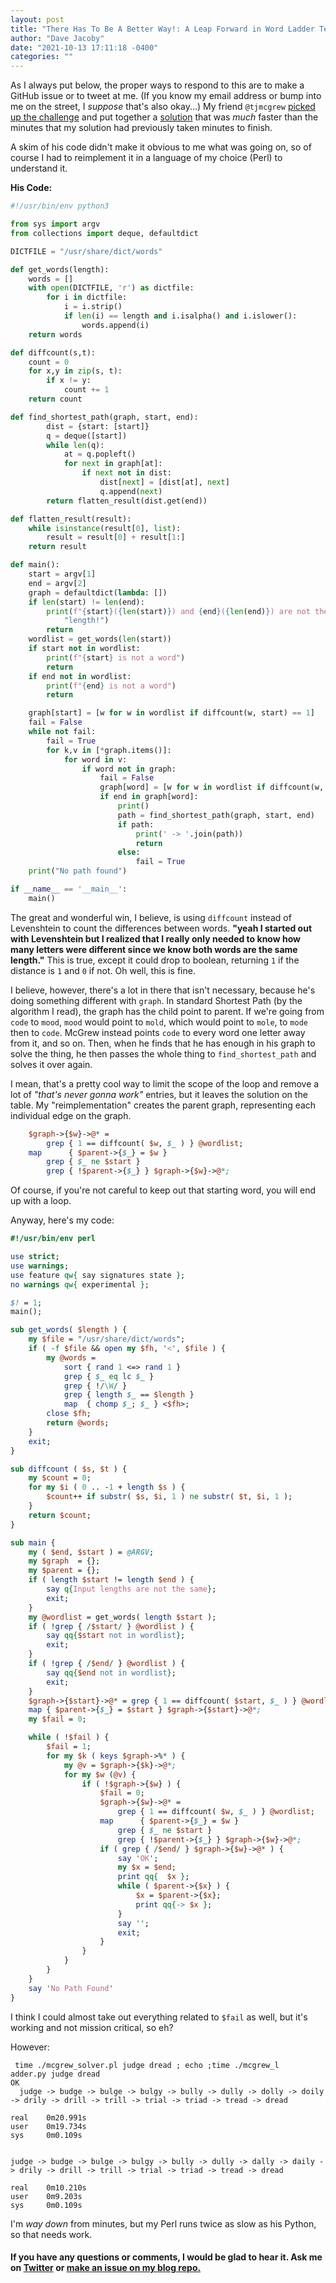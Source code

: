 ```yaml
---
layout: post
title: "There Has To Be A Better Way!: A Leap Forward in Word Ladder Technology"
author: "Dave Jacoby"
date: "2021-10-13 17:11:18 -0400"
categories: ""
---
```


As I always put below, the proper ways to respond to this are to make a GitHub issue or to tweet at me. (If you know my email address or bump into me on the street, I _suppose_ that's also okay...) My friend `@tjmcgrew` [picked up the challenge](https://twitter.com/tjmcgrew/status/1448303059050844163) and put together a [solution](https://gist.github.com/mcgrew/d75234a51bb3dbc1fd6f142ce456bacf) that was _much_ faster than the minutes that my solution had previously taken minutes to finish.

A skim of his code didn't make it obvious to me what was going on, so of course I had to reimplement it in a language of my choice (Perl) to understand it.

**His Code:**

```python
#!/usr/bin/env python3

from sys import argv
from collections import deque, defaultdict

DICTFILE = "/usr/share/dict/words"

def get_words(length):
    words = []
    with open(DICTFILE, 'r') as dictfile:
        for i in dictfile:
            i = i.strip()
            if len(i) == length and i.isalpha() and i.islower():
                words.append(i)
    return words

def diffcount(s,t):
    count = 0
    for x,y in zip(s, t):
        if x != y:
            count += 1
    return count

def find_shortest_path(graph, start, end):
        dist = {start: [start]}
        q = deque([start])
        while len(q):
            at = q.popleft()
            for next in graph[at]:
                if next not in dist:
                    dist[next] = [dist[at], next]
                    q.append(next)
        return flatten_result(dist.get(end))

def flatten_result(result):
    while isinstance(result[0], list):
        result = result[0] + result[1:]
    return result

def main():
    start = argv[1]
    end = argv[2]
    graph = defaultdict(lambda: [])
    if len(start) != len(end):
        print(f"{start}({len(start)}) and {end}({len(end)}) are not the same "
            "length!")
        return
    wordlist = get_words(len(start))
    if start not in wordlist:
        print(f"{start} is not a word")
        return
    if end not in wordlist:
        print(f"{end} is not a word")
        return

    graph[start] = [w for w in wordlist if diffcount(w, start) == 1]
    fail = False
    while not fail:
        fail = True
        for k,v in [*graph.items()]:
            for word in v:
                if word not in graph:
                    fail = False
                    graph[word] = [w for w in wordlist if diffcount(w, word) == 1]
                    if end in graph[word]:
                        print()
                        path = find_shortest_path(graph, start, end)
                        if path:
                            print(' -> '.join(path))
                            return
                        else:
                            fail = True
    print("No path found")

if __name__ == '__main__':
    main()
```

The great and wonderful win, I believe, is using `diffcount` instead of Levenshtein to count the differences between words. **"yeah I started out with Levenshtein but I realized that I really only needed to know how many letters were different since we know both words are the same length."** This is true, except it could drop to boolean, returning `1` if the distance is `1` and `0` if not. Oh well, this is fine.

I believe, however, there's a lot in there that isn't necessary, because he's doing something different with `graph`. In standard Shortest Path (by the algorithm I read), the graph has the child point to parent. If we're going from `code` to `mood`, `mood` would point to `mold`, which would point to `mole`, to `mode` then to `code`. McGrew instead points `code` to every word one letter away from it, and so on. Then, when he finds that he has enough in his graph to solve the thing, he then passes the whole thing to `find_shortest_path` and solves it over again.

I mean, that's a pretty cool way to limit the scope of the loop and remove a lot of _"that's never gonna work"_ entries, but it leaves the solution on the table. My "reimplementation" creates the parent graph, representing each individual edge on the graph.

```perl
    $graph->{$w}->@* =
        grep { 1 == diffcount( $w, $_ ) } @wordlist;
    map      { $parent->{$_} = $w }
        grep { $_ ne $start }
        grep { !$parent->{$_} } $graph->{$w}->@*;
```

Of course, if you're not careful to keep out that starting word, you will end up with a loop.

Anyway, here's my code:

```perl
#!/usr/bin/env perl

use strict;
use warnings;
use feature qw{ say signatures state };
no warnings qw{ experimental };

$! = 1;
main();

sub get_words( $length ) {
    my $file = "/usr/share/dict/words";
    if ( -f $file && open my $fh, '<', $file ) {
        my @words =
            sort { rand 1 <=> rand 1 }
            grep { $_ eq lc $_ }
            grep { !/\W/ }
            grep { length $_ == $length }
            map  { chomp $_; $_ } <$fh>;
        close $fh;
        return @words;
    }
    exit;
}

sub diffcount ( $s, $t ) {
    my $count = 0;
    for my $i ( 0 .. -1 + length $s ) {
        $count++ if substr( $s, $i, 1 ) ne substr( $t, $i, 1 );
    }
    return $count;
}

sub main {
    my ( $end, $start ) = @ARGV;
    my $graph  = {};
    my $parent = {};
    if ( length $start != length $end ) {
        say q{Input lengths are not the same};
        exit;
    }
    my @wordlist = get_words( length $start );
    if ( !grep { /$start/ } @wordlist ) {
        say qq{$start not in wordlist};
        exit;
    }
    if ( !grep { /$end/ } @wordlist ) {
        say qq{$end not in wordlist};
        exit;
    }
    $graph->{$start}->@* = grep { 1 == diffcount( $start, $_ ) } @wordlist;
    map { $parent->{$_} = $start } $graph->{$start}->@*;
    my $fail = 0;

    while ( !$fail ) {
        $fail = 1;
        for my $k ( keys $graph->%* ) {
            my @v = $graph->{$k}->@*;
            for my $w (@v) {
                if ( !$graph->{$w} ) {
                    $fail = 0;
                    $graph->{$w}->@* =
                        grep { 1 == diffcount( $w, $_ ) } @wordlist;
                    map      { $parent->{$_} = $w }
                        grep { $_ ne $start }
                        grep { !$parent->{$_} } $graph->{$w}->@*;
                    if ( grep { /$end/ } $graph->{$w}->@* ) {
                        say 'OK';
                        my $x = $end;
                        print qq{  $x };
                        while ( $parent->{$x} ) {
                            $x = $parent->{$x};
                            print qq{-> $x };
                        }
                        say '';
                        exit;
                    }
                }
            }
        }
    }
    say 'No Path Found'
}
```

I think I could almost take out everything related to `$fail` as well, but it's working and not mission critical, so eh?

However:

```text
 time ./mcgrew_solver.pl judge dread ; echo ;time ./mcgrew_l
adder.py judge dread
OK
  judge -> budge -> bulge -> bulgy -> bully -> dully -> dolly -> doily -> drily -> drill -> trill -> trial -> triad -> tread -> dread

real    0m20.991s
user    0m19.734s
sys     0m0.109s


judge -> budge -> bulge -> bulgy -> bully -> dully -> dally -> daily -> drily -> drill -> trill -> trial -> triad -> tread -> dread

real    0m10.210s
user    0m9.203s
sys     0m0.109s
```

I'm _way down_ from minutes, but my Perl runs twice as slow as his Python, so that needs work.

#### If you have any questions or comments, I would be glad to hear it. Ask me on [Twitter](https://twitter.com/jacobydave) or [make an issue on my blog repo.](https://github.com/jacoby/jacoby.github.io)
